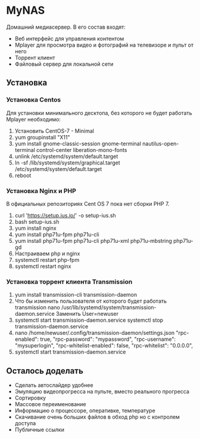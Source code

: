 # MyNAS

Домашний медиасервер. В его состав входят:
* Веб интерфейс для управления контентом
* Mplayer для просмотра видео и фотографий на телевизоре и пульт от него
* Торрент клиент
* Файловый сервер для локальной сети

## Установка
### Установка Centos
Для установки минимального десктопа, без которого не будет работать Mplayer необходимо:
1. Установить CentOS-7 - Minimal
2. yum groupinstall "X11"
3. yum install gnome-classic-session gnome-terminal nautilus-open-terminal control-center liberation-mono-fonts
4. unlink /etc/systemd/system/default.target
5. ln -sf /lib/systemd/system/graphical.target /etc/systemd/system/default.target
6. reboot

### Установка Nginx и PHP
В официальных репозиториях Cent OS 7 пока нет сборки PHP 7.
1. curl 'https://setup.ius.io/' -o setup-ius.sh
2. bash setup-ius.sh
3. yum install nginx
4. yum install php71u-fpm php71u-cli
5. yum install php71u-fpm php71u-cli php71u-xml php71u-mbstring php71u-gd
6. Настраиваем php и nginx
7. systemctl restart php-fpm
8. systemctl restart nginx

### Установка торрент клиента Transmission
1. yum install transmission-cli transmission-daemon
2. Что бы изменить пользователя от которого будет работать transmission
    nano /usr/lib/systemd/system/transmission-daemon.service
    Заменить User=newuser
3. systemctl start transmission-daemon.service
   systemctl stop transmission-daemon.service
4. nano /home/newuser/.config/transmission-daemon/settings.json
    "rpc-enabled": true,
    "rpc-password": "mypassword",
    "rpc-username": "mysuperlogin",
    "rpc-whitelist-enabled": false,
    "rpc-whitelist": "0.0.0.0",
5. systemctl start transmission-daemon.service

## Осталось доделать
* Сделать автослайдер удобнее
* Эмуляцию видеопрогресса на пульте, вместо реального прогресса
* Сортировку
* Массовое переименование
* Информацию о процессоре, оперативке, температуре
* Скачивание очень больших файлов в обход php но с контролем доступа
* Публичные ссылки
